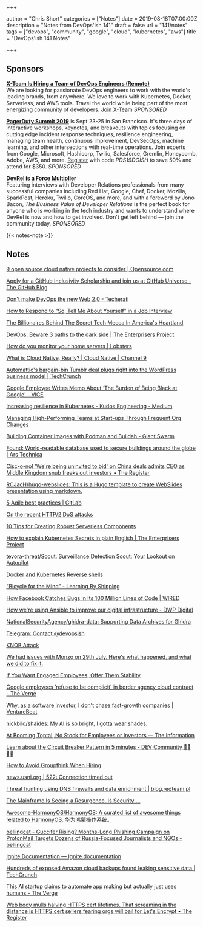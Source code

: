 +++

author = "Chris Short"
categories = ["Notes"]
date = 2019-08-18T07:00:00Z
description = "Notes from DevOps'ish 141"
draft = false
url = "141/notes"
tags = ["devops", "community", "google", "cloud", "kubernetes", "aws"]
title = "DevOps'ish 141 Notes"

+++

## Sponsors

[**X-Team Is Hiring a Team of DevOps Engineers (Remote)**](https://x-team.com/remote-devops-engineer-jobs/?utm_source=devopsish&utm_medium=email-ad)  
We are looking for passionate DevOps engineers to work with the world's leading brands, from anywhere. We love to work with Kubernetes, Docker, Serverless, and AWS tools. Travel the world while being part of the most energizing community of developers. [Join X-Team](https://x-team.com/remote-devops-engineer-jobs/?utm_source=devopsish&utm_medium=email-ad) *SPONSORED*

[**PagerDuty Summit 2019**](https://summit.pagerduty.com/) is Sept 23-25 in San Francisco. It's three days of interactive workshops, keynotes, and breakouts with topics focusing on cutting edge incident response techniques, resilience engineering, managing team health, continuous improvement, DevSecOps, machine learning, and other intersections with real-time operations. Join experts from Google, Microsoft, Hashicorp, Twilio, Salesforce, Gremlin, Honeycomb, Adobe, AWS, and more. [Register](https://summit.pagerduty.com/summit2019/register?c_280637=PDS19OT) with code *PDS19DOISH* to save 50% and attend for $350. *SPONSORED*

[**DevRel is a Force Multiplier**](https://cshort.co/2K9XsgV)  
Featuring interviews with Developer Relations professionals from many successful companies including Red Hat, Google, Chef, Docker, Mozilla, SparkPost, Heroku, Twilio, CoreOS, and more, and with a foreword by Jono Bacon, *The Business Value of Developer Relations* is the perfect book for anyone who is working in the tech industry and wants to understand where DevRel is now and how to get involved. Don't get left behind — join the community today. *SPONSORED*

{{< notes-note >}}

## Notes

[9 open source cloud native projects to consider | Opensource.com](https://opensource.com/article/19/8/cloud-native-projects)

[Apply for a GitHub Inclusivity Scholarship and join us at GitHub Universe - The GitHub Blog](https://github.blog/2019-08-12-apply-for-a-github-inclusivity-scholarship-and-join-us-at-github-universe/)

[Don't make DevOps the new Web 2.0 - Techerati](https://techerati.com/features-hub/opinions/devops-web-cicd-cloud-software-dev/)

[How to Respond to “So, Tell Me About Yourself” in a Job Interview](https://hbr.org/2019/08/how-to-respond-to-so-tell-me-about-yourself-in-a-job-interview)

[The Billionaires Behind The Secret Tech Mecca In America's Heartland](https://www.forbes.com/sites/laurendebter/2019/08/08/jim-kavanaugh-david-steward-world-wide-technology/#40301fc754b4)

[DevOps: Beware 3 paths to the dark side | The Enterprisers Project](https://enterprisersproject.com/article/2019/7/devops-mistakes-how-avoid)

[How do you monitor your home servers | Lobsters](https://lobste.rs/s/tf0q3x/how_do_you_monitor_your_home_servers)

[What is Cloud Native, Really? | Cloud Native | Channel 9](https://channel9.msdn.com/Shows/The-Cloud-Native-Show/What-is-Cloud-Native-Really)

[Automattic's bargain-bin Tumblr deal plugs right into the WordPress business model | TechCrunch](https://techcrunch.com/2019/08/12/automattics-bargain-bin-tumblr-deal-plugs-right-into-the-wordpress-business-model/)

[Google Employee Writes Memo About ‘The Burden of Being Black at Google' - VICE](https://www.vice.com/en_us/article/43kd3w/google-employee-memo-about-being-black-at-google)

[Increasing resilience in Kubernetes - Kudos Engineering - Medium](https://medium.com/kudos-engineering/increasing-resilience-in-kubernetes-b6ddc9fecf80)

[Managing High-Performing Teams at Start-ups Through Frequent Org Changes](https://medium.com/gusto-insights-and-operations/managing-high-performing-teams-at-start-ups-through-frequent-org-changes-14faa4c4e1e2)

[Building Container Images with Podman and Buildah - Giant Swarm](https://blog.giantswarm.io/building-container-images-with-podman-and-buildah/)

[Found: World-readable database used to secure buildings around the globe | Ars Technica](https://arstechnica.com/information-technology/2019/08/found-world-readable-database-used-to-secure-buildings-around-the-globe/)

[Cisc-o-no! 'We're being uninvited to bid' on China deals admits CEO as Middle Kingdom snub freaks out investors • The Register](https://www.theregister.co.uk/2019/08/15/cisco_q4_2019/)

[RCJacH/hugo-webslides: This is a Hugo template to create WebSlides presentation using markdown.](https://github.com/RCJacH/hugo-webslides)

[5 Agile best practices | GitLab](https://about.gitlab.com/2019/08/13/agile-best-practices/)

[On the recent HTTP/2 DoS attacks](https://blog.cloudflare.com/on-the-recent-http-2-dos-attacks/)

[10 Tips for Creating Robust Serverless Components](https://serverless.com/blog/10-tips-creating-robust-serverless-components/)

[How to explain Kubernetes Secrets in plain English | The Enterprisers Project](https://enterprisersproject.com/article/2019/8/kubernetes-secrets-explained-plain-english)

[tevora-threat/Scout: Surveillance Detection Scout: Your Lookout on Autopilot](https://github.com/tevora-threat/Scout)

[Docker and Kubernetes Reverse shells](https://raesene.github.io/blog/2019/08/09/docker-reverse-shells/)

[“Bicycle for the Mind” - Learning By Shipping](https://medium.learningbyshipping.com/bicycle-121262546097?gi=3346619952cd)

[How Facebook Catches Bugs in Its 100 Million Lines of Code | WIRED](https://www.wired.com/story/facebook-zoncolan-static-analysis-tool/)

[How we're using Ansible to improve our digital infrastructure - DWP Digital](https://dwpdigital.blog.gov.uk/2019/08/15/how-were-using-ansible-to-improve-our-digital-infrastructure/)

[NationalSecurityAgency/ghidra-data: Supporting Data Archives for Ghidra](https://github.com/NationalSecurityAgency/ghidra-data)

[Telegram: Contact @devopsish](https://t.me/devopsish)

[KNOB Attack](https://knobattack.com/)

[We had issues with Monzo on 29th July. Here's what happened, and what we did to fix it.](https://monzo.com/blog/2019/09/08/why-monzo-wasnt-working-on-july-29th)

[If You Want Engaged Employees, Offer Them Stability](https://hbr.org/2019/08/if-you-want-engaged-employees-offer-them-stability)

[Google employees ‘refuse to be complicit' in border agency cloud contract - The Verge](https://www.theverge.com/2019/8/14/20805432/google-employees-petition-protest-customs-border-cloud-computing-contract)

[Why, as a software investor, I don't chase fast-growth companies | VentureBeat](https://venturebeat.com/2019/08/10/why-as-a-software-investor-i-dont-chase-fast-growth-companies/)

[nickbild/shaides: My AI is so bright, I gotta wear shades.](https://github.com/nickbild/shaides)

[At Booming Toptal, No Stock for Employees or Investors — The Information](https://www.theinformation.com/articles/at-booming-toptal-no-stock-for-employees-or-investors)

[Learn about the Circuit Breaker Pattern in 5 minutes - DEV Community 👩‍💻👨‍💻](https://dev.to/azure/learn-about-the-circuit-breaker-pattern-in-5-minutes-1l45)

[How to Avoid Groupthink When Hiring](https://hbr.org/2019/08/how-to-avoid-groupthink-when-hiring)

[news.usni.org | 522: Connection timed out](https://news.usni.org/2019/08/09/navy-reverting-ddgs-back-to-physical-throttles-after-fleet-rejects-touchscreen-controls)

[Threat hunting using DNS firewalls and data enrichment | blog.redteam.pl](https://blog.redteam.pl/2019/08/threat-hunting-dns-firewall.html)

[The Mainframe Is Seeing a Resurgence. Is Security ...](https://www.darkreading.com/vulnerabilities---threats/the-mainframe-is-seeing-a-resurgence-is-security-keeping-pace/a/d-id/1335476)

[Awesome-HarmonyOS/HarmonyOS: A curated list of awesome things related to HarmonyOS. 华为鸿蒙操作系统。](https://github.com/Awesome-HarmonyOS/HarmonyOS)

[bellingcat - Guccifer Rising? Months-Long Phishing Campaign on ProtonMail Targets Dozens of Russia-Focused Journalists and NGOs - bellingcat](https://www.bellingcat.com/news/uk-and-europe/2019/08/10/guccifer-rising-months-long-phishing-campaign-on-protonmail-targets-dozens-of-russia-focused-journalists-and-ngos/)

[Ignite Documentation — Ignite documentation](https://ignite.readthedocs.io/en/stable/)

[Hundreds of exposed Amazon cloud backups found leaking sensitive data | TechCrunch](https://techcrunch.com/2019/08/09/aws-ebs-cloud-backups-leak/)

[This AI startup claims to automate app making but actually just uses humans - The Verge](https://www.theverge.com/2019/8/14/20805676/engineer-ai-artificial-intelligence-startup-app-development-outsourcing-humans)

[Web body mulls halving HTTPS cert lifetimes. That screaming in the distance is HTTPS cert sellers fearing orgs will bail for Let's Encrypt • The Register](https://www.theregister.co.uk/2019/08/13/site_certificate_lifetimes/)

